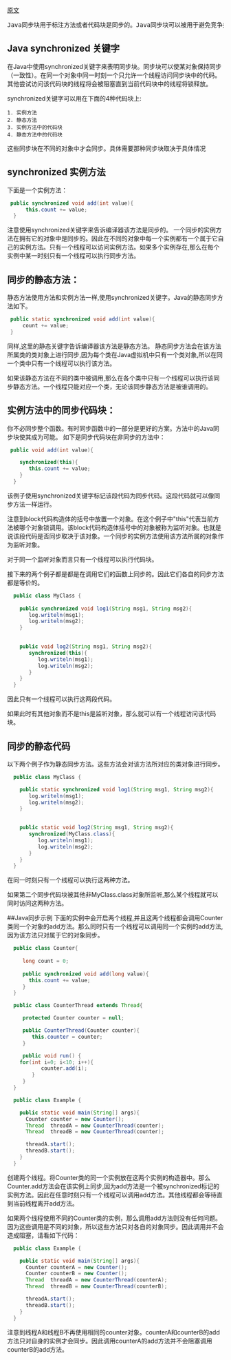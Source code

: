 [原文](http://tutorials.jenkov.com/java-concurrency/synchronized.html)

   <pre>Java同步块用于标注方法或者代码块是同步的。Java同步块可以被用于避免竞争条件的产生。</pre>

## Java synchronized 关键字

在Java中使用synchronized关键字来表明同步块。同步块可以使某对象保持同步（一致性）。在同一个对象中同一时刻一个只允许一个线程访问同步块中的代码。其他尝试访问该代码块的线程将会被阻塞直到当前代码块中的线程将锁释放。

   synchronized关键字可以用在下面的4种代码块上:

    1. 实例方法
    2. 静态方法
    3. 实例方法中的代码块
    4. 静态方法中的代码块

   这些同步块在不同的对象中才会同步。具体需要那种同步块取决于具体情况

## synchronized 实例方法

下面是一个实例方法：
```Java
 public synchronized void add(int value){
      this.count += value;
  }
```
  注意使用synchronized关键字来告诉编译器该方法是同步的。
  一个同步的实例方法在拥有它的对象中是同步的。因此在不同的对象中每一个实例都有一个属于它自己的实例方法。只有一个线程可以访问实例方法。如果多个实例存在,那么在每个实例中某一时刻只有一个线程可以执行同步方法。

 ## 同步的静态方法：
 静态方法使用方法和实例方法一样,使用synchronized关键字。Java的静态同步方法如下。
 ```Java
  public static synchronized void add(int value){
      count += value;
  }
 ```
 同样,这里的静态关键字告诉编译器该方法是静态方法。
 静态同步方法会在该方法所属类的类对象上进行同步,因为每个类在Java虚拟机中只有一个类对象,所以在同一个类中只有一个线程可以执行该方法。

 如果该静态方法在不同的类中被调用,那么在各个类中只有一个线程可以执行该同步静态方法。一个线程只能对应一个类，无论该同步静态方法是被谁调用的。

 ## 实例方法中的同步代码块：
你不必同步整个函数。有时同步函数中的一部分是更好的方案。方法中的Java同步块使其成为可能。
如下是同步代码块在非同步的方法中：
```Java
 public void add(int value){

    synchronized(this){
       this.count += value;   
    }
  }
```
该例子使用synchronized关键字标记该段代码为同步代码。这段代码就可以像同步方法一样运行。

注意到block代码构造体的括号中放置一个对象。在这个例子中"this"代表当前方法被哪个对象锁调用。该block代码构造体括号中的对象被称为监听对象。也就是说该段代码是否同步取决于该对象。一个同步的实例方法使用该方法所属的对象作为监听对象。

对于同一个监听对象而言只有一个线程可以执行代码块。

接下来的两个例子都是都是在调用它们的函数上同步的。因此它们各自的同步方法都是等价的。
```Java
  public class MyClass {
  
    public synchronized void log1(String msg1, String msg2){
       log.writeln(msg1);
       log.writeln(msg2);
    }

  
    public void log2(String msg1, String msg2){
       synchronized(this){
          log.writeln(msg1);
          log.writeln(msg2);
       }
    }
  }
```
因此只有一个线程可以执行这两段代码。

如果此时有其他对象而不是this是监听对象，那么就可以有一个线程访问该代码块。

## 同步的静态代码
以下两个例子作为静态同步方法。这些方法会对该方法所对应的类对象进行同步。
```Java
  public class MyClass {

    public static synchronized void log1(String msg1, String msg2){
       log.writeln(msg1);
       log.writeln(msg2);
    }

  
    public static void log2(String msg1, String msg2){
       synchronized(MyClass.class){
          log.writeln(msg1);
          log.writeln(msg2);  
       }
    }
  }
```
在同一时刻只有一个线程可以执行这两种方法。

如果第二个同步代码块被其他非MyClass.class对象所监听,那么某个线程就可以同时访问这两种方法。

##Java同步示例
下面的实例中会开启两个线程,并且这两个线程都会调用Counter类同一个对象的add方法。那么同时只有一个线程可以调用同一个实例的add方法,因为该方法只对属于它的对象同步。
```Java
  public class Counter{
     
     long count = 0;
    
     public synchronized void add(long value){
       this.count += value;
     }
  }

```
```Java
  public class CounterThread extends Thread{

     protected Counter counter = null;

     public CounterThread(Counter counter){
        this.counter = counter;
     }

     public void run() {
	for(int i=0; i<10; i++){
           counter.add(i);
        }
     }
  }
```
```Java
  public class Example {

    public static void main(String[] args){
      Counter counter = new Counter();
      Thread  threadA = new CounterThread(counter);
      Thread  threadB = new CounterThread(counter);

      threadA.start();
      threadB.start(); 
    }
  }
```
创建两个线程。将Counter类的同一个实例放在这两个实例的构造器中。那么Counter.add方法会在该实例上同步,因为add方法是一个被synchronized标记的实例方法。因此在任意时刻只有一个线程可以调用add方法。其他线程都会等待直到当前线程离开add方法。

如果两个线程使用不同的Counter类的实例，那么调用add方法则没有任何问题。因为这些调用是不同的对象，所以这些方法只对各自的对象同步。因此调用并不会造成阻塞，请看如下代码：
```Java
  public class Example {

    public static void main(String[] args){
      Counter counterA = new Counter();
      Counter counterB = new Counter();
      Thread  threadA = new CounterThread(counterA);
      Thread  threadB = new CounterThread(counterB);

      threadA.start();
      threadB.start(); 
    }
  }
```
注意到线程A和线程B不再使用相同的counter对象。counterA和counterB的add方法只对自身的实例才会同步。因此调用counterA的add方法并不会阻塞调用counterB的add方法。

  
